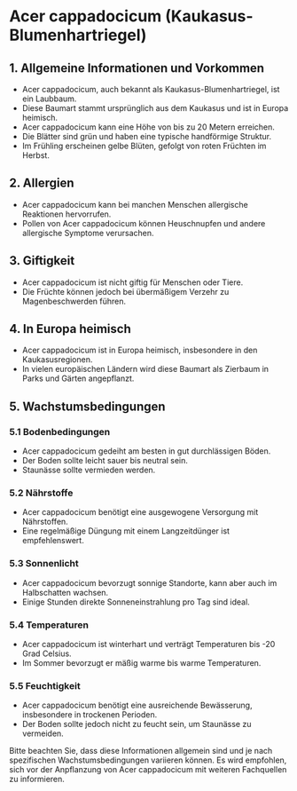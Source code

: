 # Acer cappadocicum (Kaukasus-Blumenhartriegel)

## 1. Allgemeine Informationen und Vorkommen
- Acer cappadocicum, auch bekannt als Kaukasus-Blumenhartriegel, ist ein Laubbaum.
- Diese Baumart stammt ursprünglich aus dem Kaukasus und ist in Europa heimisch.
- Acer cappadocicum kann eine Höhe von bis zu 20 Metern erreichen.
- Die Blätter sind grün und haben eine typische handförmige Struktur.
- Im Frühling erscheinen gelbe Blüten, gefolgt von roten Früchten im Herbst.

## 2. Allergien
- Acer cappadocicum kann bei manchen Menschen allergische Reaktionen hervorrufen.
- Pollen von Acer cappadocicum können Heuschnupfen und andere allergische Symptome verursachen.

## 3. Giftigkeit
- Acer cappadocicum ist nicht giftig für Menschen oder Tiere.
- Die Früchte können jedoch bei übermäßigem Verzehr zu Magenbeschwerden führen.

## 4. In Europa heimisch
- Acer cappadocicum ist in Europa heimisch, insbesondere in den Kaukasusregionen.
- In vielen europäischen Ländern wird diese Baumart als Zierbaum in Parks und Gärten angepflanzt.

## 5. Wachstumsbedingungen
### 5.1 Bodenbedingungen
- Acer cappadocicum gedeiht am besten in gut durchlässigen Böden.
- Der Boden sollte leicht sauer bis neutral sein.
- Staunässe sollte vermieden werden.

### 5.2 Nährstoffe
- Acer cappadocicum benötigt eine ausgewogene Versorgung mit Nährstoffen.
- Eine regelmäßige Düngung mit einem Langzeitdünger ist empfehlenswert.

### 5.3 Sonnenlicht
- Acer cappadocicum bevorzugt sonnige Standorte, kann aber auch im Halbschatten wachsen.
- Einige Stunden direkte Sonneneinstrahlung pro Tag sind ideal.

### 5.4 Temperaturen
- Acer cappadocicum ist winterhart und verträgt Temperaturen bis -20 Grad Celsius.
- Im Sommer bevorzugt er mäßig warme bis warme Temperaturen.

### 5.5 Feuchtigkeit
- Acer cappadocicum benötigt eine ausreichende Bewässerung, insbesondere in trockenen Perioden.
- Der Boden sollte jedoch nicht zu feucht sein, um Staunässe zu vermeiden.

Bitte beachten Sie, dass diese Informationen allgemein sind und je nach spezifischen Wachstumsbedingungen variieren können. Es wird empfohlen, sich vor der Anpflanzung von Acer cappadocicum mit weiteren Fachquellen zu informieren.
